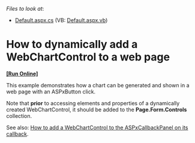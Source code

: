 <!-- default file list -->
*Files to look at*:

* [Default.aspx.cs](./CS/WebChartDynamic/Default.aspx.cs) (VB: [Default.aspx.vb](./VB/WebChartDynamic/Default.aspx.vb))
<!-- default file list end -->
# How to dynamically add a WebChartControl to a web page
<!-- run online -->
**[[Run Online]](https://codecentral.devexpress.com/e1171/)**
<!-- run online end -->


<p>This example demonstrates how a chart can be generated and shown in a web page with an ASPxButton click.</p><p>Note that <strong>prior</strong> to accessing elements and properties of a dynamically created WebChartControl, it should be added to the <strong>Page.Form.Controls</strong> collection.</p><p>See also: <a href="https://www.devexpress.com/Support/Center/p/E568">How to add a WebChartControl to the ASPxCallbackPanel on its callback</a>.</p>

<br/>


